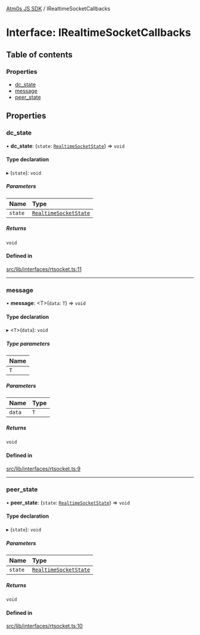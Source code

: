 [Atm0s JS SDK](../README.md) / IRealtimeSocketCallbacks

# Interface: IRealtimeSocketCallbacks

## Table of contents

### Properties

- [dc\_state](IRealtimeSocketCallbacks.md#dc_state)
- [message](IRealtimeSocketCallbacks.md#message)
- [peer\_state](IRealtimeSocketCallbacks.md#peer_state)

## Properties

### dc\_state

• **dc\_state**: (`state`: [`RealtimeSocketState`](../enums/RealtimeSocketState.md)) => `void`

#### Type declaration

▸ (`state`): `void`

##### Parameters

| Name | Type |
| :------ | :------ |
| `state` | [`RealtimeSocketState`](../enums/RealtimeSocketState.md) |

##### Returns

`void`

#### Defined in

[src/lib/interfaces/rtsocket.ts:11](https://github.com/8xFF/media-sdk-js/blob/e00c076/src/lib/interfaces/rtsocket.ts#L11)

___

### message

• **message**: <T\>(`data`: `T`) => `void`

#### Type declaration

▸ <`T`\>(`data`): `void`

##### Type parameters

| Name |
| :------ |
| `T` |

##### Parameters

| Name | Type |
| :------ | :------ |
| `data` | `T` |

##### Returns

`void`

#### Defined in

[src/lib/interfaces/rtsocket.ts:9](https://github.com/8xFF/media-sdk-js/blob/e00c076/src/lib/interfaces/rtsocket.ts#L9)

___

### peer\_state

• **peer\_state**: (`state`: [`RealtimeSocketState`](../enums/RealtimeSocketState.md)) => `void`

#### Type declaration

▸ (`state`): `void`

##### Parameters

| Name | Type |
| :------ | :------ |
| `state` | [`RealtimeSocketState`](../enums/RealtimeSocketState.md) |

##### Returns

`void`

#### Defined in

[src/lib/interfaces/rtsocket.ts:10](https://github.com/8xFF/media-sdk-js/blob/e00c076/src/lib/interfaces/rtsocket.ts#L10)
